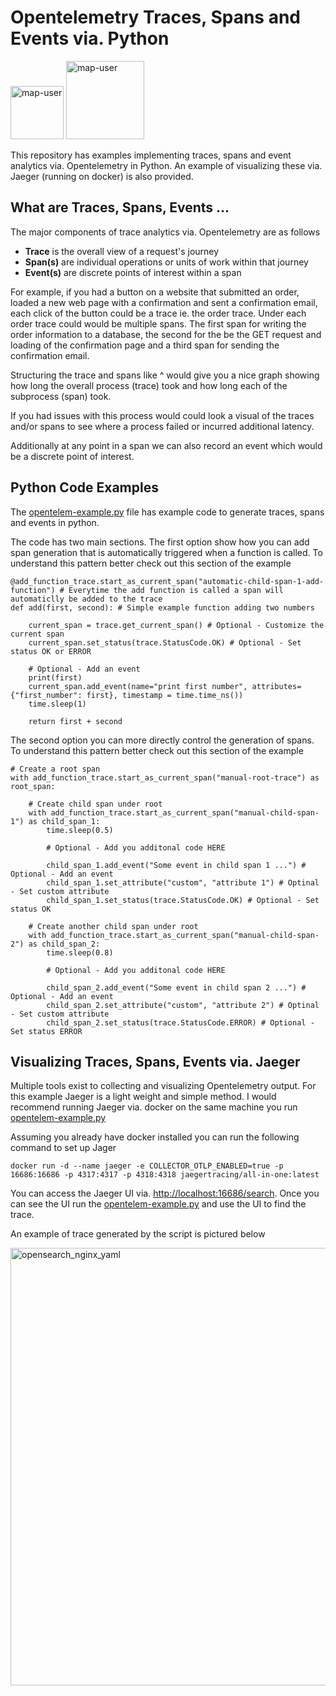 # Opentelemetry Traces, Spans and Events via. Python

<img width="85" alt="map-user" src="https://img.shields.io/badge/views-055-green"> <img width="125" alt="map-user" src="https://img.shields.io/badge/unique visits-003-green">

This repository has examples implementing traces, spans and event analytics via. Opentelemetry in Python. An example of visualizing these via. Jaeger (running on docker) is also provided.

## What are Traces, Spans, Events ...

The major components of trace analytics via. Opentelemetry are as follows

* **Trace** is the overall view of a request's journey <br>
* **Span(s)** are individual operations or units of work within that journey <br>
* **Event(s)** are discrete points of interest within a span

For example, if you had a button on a website that submitted an order, loaded a new web page with a confirmation and sent a confirmation email, each click of the button could be a trace ie. the order trace. Under each order trace could would be multiple spans. The first span for writing the order information to a database, the second for the be the GET request and loading of the confirmation page and a third span for sending the confirmation email.

Structuring the trace and spans like ^ would give you a nice graph showing how long the overall process (trace) took and how long each of the subprocess (span) took.

If you had issues with this process would could look a visual of the traces and/or spans to see where a process failed or incurred additional latency.

Additionally at any point in a span we can also record an event which would be a discrete point of interest.

## Python Code Examples

The [opentelem-example.py](https://github.com/ev2900/Opentelemetry_Tracing_Python/blob/main/opentelem-example.py) file has example code to generate traces, spans and events in python.

The code has two main sections. The first option show how you can add span generation that is automatically triggered when a function is called.  To understand this pattern better check out this section of the example

```
@add_function_trace.start_as_current_span("automatic-child-span-1-add-function") # Everytime the add function is called a span will automaticlly be added to the trace
def add(first, second): # Simple example function adding two numbers

    current_span = trace.get_current_span() # Optional - Customize the current span
    current_span.set_status(trace.StatusCode.OK) # Optional - Set status OK or ERROR

    # Optional - Add an event
    print(first)
    current_span.add_event(name="print first number", attributes={"first_number": first}, timestamp = time.time_ns())
    time.sleep(1)

    return first + second
```

The second option you can more directly control the generation of spans. To understand this pattern better check out this section of the example

```
# Create a root span
with add_function_trace.start_as_current_span("manual-root-trace") as root_span:

    # Create child span under root
    with add_function_trace.start_as_current_span("manual-child-span-1") as child_span_1:
        time.sleep(0.5)

        # Optional - Add you additonal code HERE

        child_span_1.add_event("Some event in child span 1 ...") # Optional - Add an event
        child_span_1.set_attribute("custom", "attribute 1") # Optinal - Set custom attribute
        child_span_1.set_status(trace.StatusCode.OK) # Optional - Set status OK

    # Create another child span under root
    with add_function_trace.start_as_current_span("manual-child-span-2") as child_span_2:
        time.sleep(0.8)

        # Optional - Add you additonal code HERE

        child_span_2.add_event("Some event in child span 2 ...") # Optional - Add an event
        child_span_2.set_attribute("custom", "attribute 2") # Optinal - Set custom attribute
        child_span_2.set_status(trace.StatusCode.ERROR) # Optional - Set status ERROR
```

## Visualizing Traces, Spans, Events via. Jaeger

Multiple tools exist to collecting and visualizing Opentelemetry output. For this example Jaeger is a light weight and simple method. I would recommend running Jaeger via. docker on the same machine you run [opentelem-example.py](https://github.com/ev2900/Opentelemetry_Tracing_Python/blob/main/opentelem-example.py)

Assuming you already have docker installed you can run the following command to set up Jager

```docker run -d --name jaeger -e COLLECTOR_OTLP_ENABLED=true -p 16686:16686 -p 4317:4317 -p 4318:4318 jaegertracing/all-in-one:latest```

You can access the Jaeger UI via. [http://localhost:16686/search](http://localhost:16686/search). Once you can see the UI run the [opentelem-example.py](https://github.com/ev2900/Opentelemetry_Tracing_Python/blob/main/opentelem-example.py) and use the UI to find the trace.

An example of trace generated by the script is pictured below

<img width="700" alt="opensearch_nginx_yaml" src="https://github.com/ev2900/Opentelemetry_Tracing_Python/blob/main/README/jaeger-trace.png">
